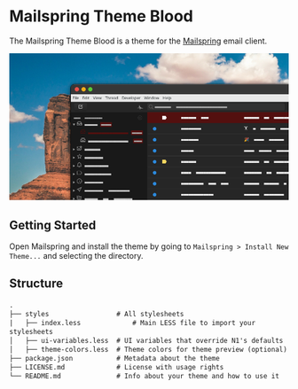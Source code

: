 # Mailspring Theme Blood

The Mailspring Theme Blood is a theme for
the [Mailspring](http://www.getmailspring.com/) email client.

<img src="https://raw.githubusercontent.com/buzs/mailspring-theme-blood/master/screenshot/custom-theme.png" />

## Getting Started

Open Mailspring  and install the theme by going to `Mailspring > Install New Theme...`
   and selecting the directory.

## Structure

```
.
├── styles                 # All stylesheets
|   ├── index.less             # Main LESS file to import your stylesheets
│   ├── ui-variables.less  # UI variables that override N1's defaults
│   ├── theme-colors.less  # Theme colors for theme preview (optional)
├── package.json           # Metadata about the theme
├── LICENSE.md             # License with usage rights
└── README.md              # Info about your theme and how to use it
```
